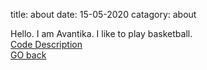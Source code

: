 title: about
date: 15-05-2020
catagory: about

Hello. I am Avantika. I like to play basketball.<br />
[Code Description](code.html)<br />
[GO back](webpage.html)<br />
